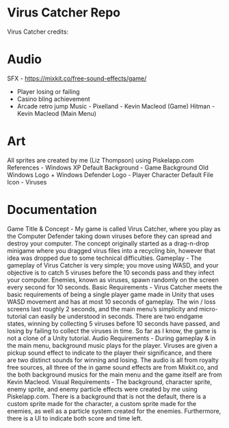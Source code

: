 # Virus Catcher Repo
Virus Catcher credits:
# Audio
SFX -
https://mixkit.co/free-sound-effects/game/
- Player losing or failing
- Casino bling achievement
- Arcade retro jump
Music -
Pixelland - Kevin Macleod (Game)
Hitman - Kevin Macleod (Main Menu)

# Art
All sprites are created by me (Liz Thompson) using Piskelapp.com
References -
Windows XP Default Background - Game Background
Old Windows Logo + Windows Defender Logo - Player Character
Default File Icon - Viruses

# Documentation
Game Title & Concept -
My game is called Virus Catcher, where you play as the Computer Defender taking down viruses before they can spread and destroy your computer. The concept originally started as a drag-n-drop minigame where you dragged virus files into a recycling bin, however that idea was dropped due to some technical difficulties.
Gameplay -
The gameplay of Virus Catcher is very simple; you move using WASD, and your objective is to catch 5 viruses before the 10 seconds pass and they infect your computer. Enemies, known as viruses, spawn randomly on the screen every second for 10 seconds.
Basic Requirements -
Virus Catcher meets the basic requirements of being a single player game made in Unity that uses WASD movement and has at most 10 seconds of gameplay. The win / loss screens last roughly 2 seconds, and the main menu’s simplicity and micro-tutorial can easily be understood in seconds. There are two endgame states, winning by collecting 5 viruses before 10 seconds have passed, and losing by failing to collect the viruses in time. So far as I know, the game is not a clone of a Unity tutorial.
Audio Requirements -
During gameplay & in the main menu, background music plays for the player. Viruses are given a pickup sound effect to indicate to the player their significance, and there are two distinct sounds for winning and losing.
The audio is all from royalty free sources, all three of the in game sound effects are from Mixkit.co, and the both background musics for the main menu and the game itself are from Kevin Macleod.
Visual Requirements -
The background, character sprite, enemy sprite, and enemy particle effects were created by me using Piskelapp.com. There is a background that is not the default, there is a custom sprite made for the character, a custom sprite made for the enemies, as well as a particle system created for the enemies. Furthermore, there is a UI to indicate both score and time left.
